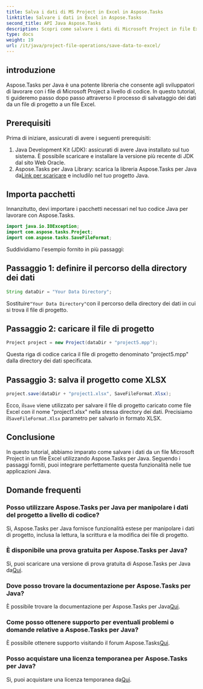 ```yaml
---
title: Salva i dati di MS Project in Excel in Aspose.Tasks
linktitle: Salvare i dati in Excel in Aspose.Tasks
second_title: API Java Aspose.Tasks
description: Scopri come salvare i dati di Microsoft Project in file Excel utilizzando Aspose.Tasks per Java. Facile integrazione per gli sviluppatori Java.
type: docs
weight: 19
url: /it/java/project-file-operations/save-data-to-excel/
---
```

## introduzione
Aspose.Tasks per Java è una potente libreria che consente agli sviluppatori di lavorare con i file di Microsoft Project a livello di codice. In questo tutorial, ti guideremo passo dopo passo attraverso il processo di salvataggio dei dati da un file di progetto a un file Excel.
## Prerequisiti
Prima di iniziare, assicurati di avere i seguenti prerequisiti:
1. Java Development Kit (JDK): assicurati di avere Java installato sul tuo sistema. È possibile scaricare e installare la versione più recente di JDK dal sito Web Oracle.
2.  Aspose.Tasks per Java Library: scarica la libreria Aspose.Tasks per Java da[Link per scaricare](https://releases.aspose.com/tasks/java/) e includilo nel tuo progetto Java.

## Importa pacchetti
Innanzitutto, devi importare i pacchetti necessari nel tuo codice Java per lavorare con Aspose.Tasks.
```java
import java.io.IOException;
import com.aspose.tasks.Project;
import com.aspose.tasks.SaveFileFormat;
```

Suddividiamo l'esempio fornito in più passaggi:
## Passaggio 1: definire il percorso della directory dei dati
```java
String dataDir = "Your Data Directory";
```
 Sostituire`"Your Data Directory"`con il percorso della directory dei dati in cui si trova il file di progetto.
## Passaggio 2: caricare il file di progetto
```java
Project project = new Project(dataDir + "project5.mpp");
```
Questa riga di codice carica il file di progetto denominato "project5.mpp" dalla directory dei dati specificata.
## Passaggio 3: salva il progetto come XLSX
```java
project.save(dataDir + "project1.xlsx", SaveFileFormat.Xlsx);
```
 Ecco, il`save` viene utilizzato per salvare il file di progetto caricato come file Excel con il nome "project1.xlsx" nella stessa directory dei dati. Precisiamo il`SaveFileFormat.Xlsx` parametro per salvarlo in formato XLSX.

## Conclusione
In questo tutorial, abbiamo imparato come salvare i dati da un file Microsoft Project in un file Excel utilizzando Aspose.Tasks per Java. Seguendo i passaggi forniti, puoi integrare perfettamente questa funzionalità nelle tue applicazioni Java.
## Domande frequenti
### Posso utilizzare Aspose.Tasks per Java per manipolare i dati del progetto a livello di codice?
Sì, Aspose.Tasks per Java fornisce funzionalità estese per manipolare i dati di progetto, inclusa la lettura, la scrittura e la modifica dei file di progetto.
### È disponibile una prova gratuita per Aspose.Tasks per Java?
 Sì, puoi scaricare una versione di prova gratuita di Aspose.Tasks per Java da[Qui](https://releases.aspose.com/).
### Dove posso trovare la documentazione per Aspose.Tasks per Java?
È possibile trovare la documentazione per Aspose.Tasks per Java[Qui](https://reference.aspose.com/tasks/java/).
### Come posso ottenere supporto per eventuali problemi o domande relative a Aspose.Tasks per Java?
 È possibile ottenere supporto visitando il forum Aspose.Tasks[Qui](https://forum.aspose.com/c/tasks/15).
### Posso acquistare una licenza temporanea per Aspose.Tasks per Java?
 Sì, puoi acquistare una licenza temporanea da[Qui](https://purchase.aspose.com/temporary-license/).